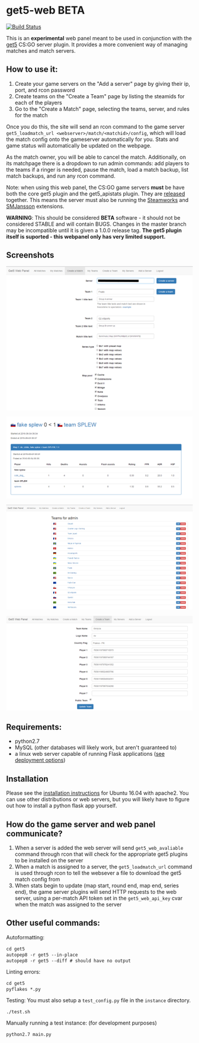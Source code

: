 get5-web BETA
===========================

[![Build Status](https://travis-ci.org/splewis/get5-web.svg?branch=master)](https://travis-ci.org/splewis/get5-web)

This is an **experimental** web panel meant to be used in conjunction with the [get5](https://github.com/splewis/get5) CS:GO server plugin. It provides a more convenient way of managing matches and match servers.


## How to use it:
1. Create your game servers on the "Add a server" page by giving their ip, port, and rcon password
2. Create teams on the "Create a Team" page by listing the steamids for each of the players
3. Go to the "Create a Match" page, selecting the teams, server, and rules for the match

Once you do this, the site will send an rcon command to the game server ``get5_loadmatch_url <webserver>/match/<matchid>/config``, which will load the match config onto the gameserver automatically for you. Stats and game status will automatically be updated on the webpage.

As the match owner, you will be able to cancel the match. Additionally, on its matchpage there is a dropdown to run admin commands: add players to the teams if a ringer is needed, pause the match, load a match backup, list match backups, and run any rcon command.

Note: when using this web panel, the CS:GO game servers **must** be have both the core get5 plugin and the get5_apistats plugin. They are [released](https://github.com/splewis/get5/releases) together. This means the server must also be running the [Steamworks](https://forums.alliedmods.net/showthread.php?t=229556) and [SMJansson](https://forums.alliedmods.net/showthread.php?t=184604) extensions.

**WARNING**: This should be considered **BETA** software - it should not be considered STABLE and will contain BUGS. Changes in the master branch may be incompatible until it is given a 1.0.0 release tag. **The get5 plugin itself is suported - this webpanel only has very limited support.**


## Screenshots

![Match Creation Page](/screenshots/create_match.png?raw=true "Match Creation Page")

![Match Stats Page](/screenshots/match_stats.png?raw=true "Match Stats Page")

![Teams Page](/screenshots/teams.png?raw=true "Teams Page")

![Team Creation Page](/screenshots/team_edit.png?raw=true "Team Creation Page")

## Requirements:
- python2.7
- MySQL (other databases will likely work, but aren't guaranteed to)
- a linux web server capable of running Flask applications ([see deployment options](http://flask.pocoo.org/docs/0.11/deploying/))


## Installation

Please see the [installation instructions](INSTALL.md) for Ubuntu 16.04 with apache2. You can use other distributions or web servers, but you will likely have to figure out how to install a python flask app yourself.

## How do the game server and web panel communicate?

1. When a server is added the web server will send ``get5_web_avaliable`` command through rcon that will check for the appropriate get5 plugins to be installed on the server
2. When a match is assigned to a server, the ``get5_loadmatch_url`` command  is used through rcon to tell the websever a file to download the get5 match config from
3. When stats begin to update (map start, round end, map end, series end), the game server plugins will send HTTP requests to the web server, using a per-match API token set in the ``get5_web_api_key`` cvar when the match was assigned to the server


## Other useful commands:

Autoformatting:
```
cd get5
autopep8 -r get5 --in-place
autopep8 -r get5 --diff # should have no output
```

Linting errors:
```
cd get5
pyflakes *.py
```

Testing:
You must also setup a ``test_config.py`` file in the ``instance`` directory.
```
./test.sh
```

Manually running a test instance: (for development purposes)
```
python2.7 main.py
```
